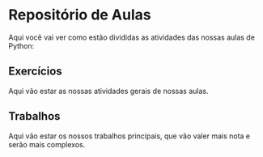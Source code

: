 
# Repositório de Aulas

Aqui você vai ver como estão divididas as atividades das nossas aulas de Python: 

## Exercícios

Aqui vão estar as nossas atividades gerais de nossas aulas.

## Trabalhos

Aqui vão estar os nossos trabalhos principais, que vão valer mais nota e serão mais complexos.

